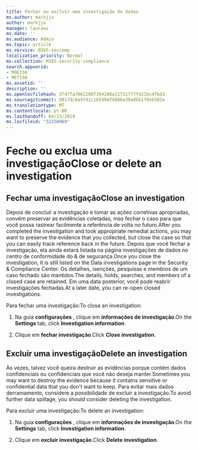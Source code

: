 ```yaml
---
title: Fechar ou excluir uma investigação de dados
ms.author: markjjo
author: markjjo
manager: laurawi
ms.date: ''
ms.audience: Admin
ms.topic: article
ms.service: O365-seccomp
localization_priority: Normal
ms.collection: M365-security-compliance
search.appverid:
- MOE150
- MET150
ms.assetid: ''
description: ''
ms.openlocfilehash: 3f47fa706220973942d6a11731f77f421bc4fbd3
ms.sourcegitcommit: 0017dc6a5f81c165d9dfd88be39a6bb17856582e
ms.translationtype: MT
ms.contentlocale: pt-BR
ms.lasthandoff: 04/23/2019
ms.locfileid: "32258969"
---
```

# <a name="close-or-delete-an-investigation"></a><span data-ttu-id="52c92-102">Feche ou exclua uma investigação</span><span class="sxs-lookup"><span data-stu-id="52c92-102">Close or delete an investigation</span></span>

## <a name="close-an-investigation"></a><span data-ttu-id="52c92-103">Fechar uma investigação</span><span class="sxs-lookup"><span data-stu-id="52c92-103">Close an investigation</span></span>

 <span data-ttu-id="52c92-104">Depois de concluir a investigação e tomar as ações corretivas apropriadas, convém preservar as evidências coletadas, mas fechar o caso para que você possa rastrear facilmente a referência de volta no futuro.</span><span class="sxs-lookup"><span data-stu-id="52c92-104">After you completed the investigation and took appropriate remedial actions, you may want to preserve the evidence that you collected, but close the case so that you can easily track reference back in the future.</span></span> <span data-ttu-id="52c92-105">Depois que você fechar a investigação, ela ainda estará listada na página investigações de dados no centro de conformidade do & de segurança.</span><span class="sxs-lookup"><span data-stu-id="52c92-105">Once you close the investigation, it is still listed on the Data investigations page in the Security & Compliance Center.</span></span> <span data-ttu-id="52c92-106">Os detalhes, isenções, pesquisas e membros de um caso fechado são mantidos.</span><span class="sxs-lookup"><span data-stu-id="52c92-106">The details, holds, searches, and members of a closed case are retained.</span></span> <span data-ttu-id="52c92-107">Em uma data posterior, você pode reabrir investigações fechadas.</span><span class="sxs-lookup"><span data-stu-id="52c92-107">At a later date, you can re-open closed investigations.</span></span>

<span data-ttu-id="52c92-108">Para fechar uma investigação:</span><span class="sxs-lookup"><span data-stu-id="52c92-108">To close an investigation:</span></span>

1. <span data-ttu-id="52c92-109">Na guia **configurações** , clique em **informações de investigação**.</span><span class="sxs-lookup"><span data-stu-id="52c92-109">On the **Settings** tab, click **Investigation information**.</span></span>

2. <span data-ttu-id="52c92-110">Clique em **fechar investigação**.</span><span class="sxs-lookup"><span data-stu-id="52c92-110">Click  **Close investigation**.</span></span> 


## <a name="delete-an-investigation"></a><span data-ttu-id="52c92-111">Excluir uma investigação</span><span class="sxs-lookup"><span data-stu-id="52c92-111">Delete an investigation</span></span>

<span data-ttu-id="52c92-112">Às vezes, talvez você queira destruir as evidências porque contém dados confidenciais ou confidenciais que você não deseja manter.</span><span class="sxs-lookup"><span data-stu-id="52c92-112">Sometimes you may want to destroy the evidence because it contains sensitive or confidential data that you don't want to keep.</span></span> <span data-ttu-id="52c92-113">Para evitar mais dados derramamento, considere a possibilidade de excluir a investigação.</span><span class="sxs-lookup"><span data-stu-id="52c92-113">To avoid further data spillage, you should consider deleting the investigation.</span></span>

<span data-ttu-id="52c92-114">Para excluir uma investigação:</span><span class="sxs-lookup"><span data-stu-id="52c92-114">To delete an investigation:</span></span>

1. <span data-ttu-id="52c92-115">Na guia **configurações** , clique em **informações de investigação**.</span><span class="sxs-lookup"><span data-stu-id="52c92-115">On the **Settings** tab, click **Investigation information**.</span></span>

2. <span data-ttu-id="52c92-116">Clique em **excluir investigação**.</span><span class="sxs-lookup"><span data-stu-id="52c92-116">Click  **Delete investigation**.</span></span> 